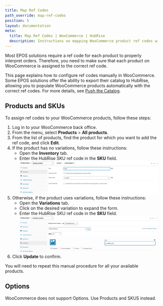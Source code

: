 ```yaml
---
title: Map Ref Codes
path_override: map-ref-codes
position: 5
layout: documentation
meta:
  title: Map Ref Codes | WooCommerce | HubRise
  description: Instructions on mapping WooCommerce product ref codes with other apps after connecting your EPOS with HubRise. Connect apps and synchronise your data.
---
```


Most EPOS solutions require a ref code for each product to properly interpret orders. Therefore, you need to make sure that each product on WooCommerce is assigned to the correct ref code.

This page explains how to configure ref codes manually in WooCommerce. Some EPOS solutions offer the ability to export their catalog to HubRise, allowing you to populate WooCommerce products automatically with the correct ref codes. For more details, see [Push the Catalog](/apps/woocommerce/push-catalog).

## Products and SKUs

To assign ref codes to your WooCommerce products, follow these steps:

1. Log in to your WooCommerce back office.
1. From the menu, select **Products** > **All products**.
1. From the list of products, find the product for which you want to add the ref code, and click **Edit**.
1. If the product has no variations, follow these instructions:
   - Open the **Inventory** tab.
   - Enter the HubRise SKU ref code in the **SKU** field.
     ![Entering the ref code in the SKU field for a WooCommerce product](./images/008-woocommerce-product-ref-code.png)
1. Otherwise, if the product uses variations, follow these instructions:
   - Open the **Variations** tab.
   - Click on the desired variation to expand the form.
   - Enter the HubRise SKU ref code in the **SKU** field.
     ![Entering the ref code in the SKU field for a WooCommerce variation](./images/009-woocommerce-variation-ref-code.png)
1. Click **Update** to confirm.

You will need to repeat this manual procedure for all your available products.

## Options

WooCommerce does not support Options. Use Products and SKUS instead.
